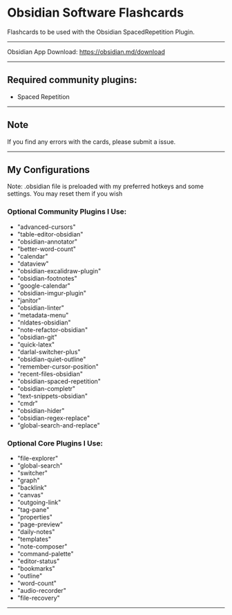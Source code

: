 # Obsidian Software Flashcards

Flashcards to be used with the Obsidian SpacedRepetition Plugin.

___

Obsidian App Download: https://obsidian.md/download 

___

## Required community plugins:

- Spaced Repetition

___

## Note

If you find any errors with the cards, please submit a issue.

___

## My Configurations

Note: .obsidian file is preloaded with my preferred hotkeys and some settings. You may reset them if you wish 
### Optional Community Plugins I Use:

- "advanced-cursors"
- "table-editor-obsidian"
- "obsidian-annotator"
- "better-word-count"
- "calendar"
- "dataview"
- "obsidian-excalidraw-plugin"
- "obsidian-footnotes"
- "google-calendar"
- "obsidian-imgur-plugin"
- "janitor"
- "obsidian-linter"
- "metadata-menu"
- "nldates-obsidian"
- "note-refactor-obsidian"
- "obsidian-git"
- "quick-latex"
- "darlal-switcher-plus"
- "obsidian-quiet-outline"
- "remember-cursor-position"
- "recent-files-obsidian"
- "obsidian-spaced-repetition"
- "obsidian-completr"
- "text-snippets-obsidian"
- "cmdr"
- "obsidian-hider"
- "obsidian-regex-replace"
- "global-search-and-replace"

### Optional Core Plugins I Use:

- "file-explorer"
- "global-search"
- "switcher"
- "graph"
- "backlink"
- "canvas"
- "outgoing-link"
- "tag-pane"
- "properties"
- "page-preview"
- "daily-notes"
- "templates"
- "note-composer"
- "command-palette"
- "editor-status"
- "bookmarks"
- "outline"
- "word-count"
- "audio-recorder"
- "file-recovery"

___
